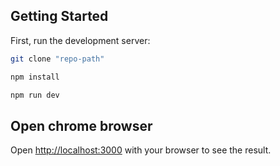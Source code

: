 ## Getting Started

First, run the development server:

```bash
git clone "repo-path"

npm install

npm run dev

```

## Open chrome browser

Open [http://localhost:3000](http://localhost:3000) with your browser to see the result.
